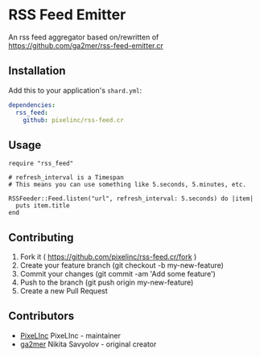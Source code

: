 # RSS Feed Emitter

An rss feed aggregator based on/rewritten of https://github.com/ga2mer/rss-feed-emitter.cr

## Installation

Add this to your application's `shard.yml`:

```yaml
dependencies:
  rss_feed:
    github: pixelinc/rss-feed.cr
```

## Usage

```crystal
require "rss_feed"

# refresh_interval is a Timespan
# This means you can use something like 5.seconds, 5.minutes, etc.

RSSFeeder::Feed.listen("url", refresh_interval: 5.seconds) do |item|
  puts item.title
end
```

## Contributing

1. Fork it ( https://github.com/pixelinc/rss-feed.cr/fork )
2. Create your feature branch (git checkout -b my-new-feature)
3. Commit your changes (git commit -am 'Add some feature')
4. Push to the branch (git push origin my-new-feature)
5. Create a new Pull Request

## Contributors

- [PixeLInc](https://github.com/pixelinc) PixeLInc - maintainer
- [ga2mer](https://github.com/ga2mer) Nikita Savyolov - original creator
